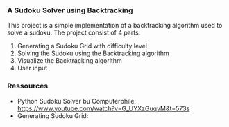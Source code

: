 ### A Sudoku Solver using Backtracking
This project is a simple implementation of a backtracking algorithm used to
solve a sudoku. The project consist of 4 parts:

1. Generating a Sudoku Grid with difficulty level
2. Solving the Sudoku using the Backtracking algorithm
3. Visualize the Backtracking algorithm
4. User input

### Ressources
* Python Sudoku Solver bu Computerphile: https://www.youtube.com/watch?v=G_UYXzGuqvM&t=573s
* Generating Sudoku Grid:
